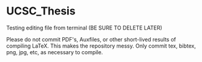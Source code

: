 # UCSC_Thesis

Testing editing file from terminal (BE SURE TO DELETE LATER)

Please do not commit PDF's, Auxfiles, or other short-lived results of compiling LaTeX. This makes the repository messy. Only commit tex, bibtex, png, jpg, etc, as necessary to compile.
